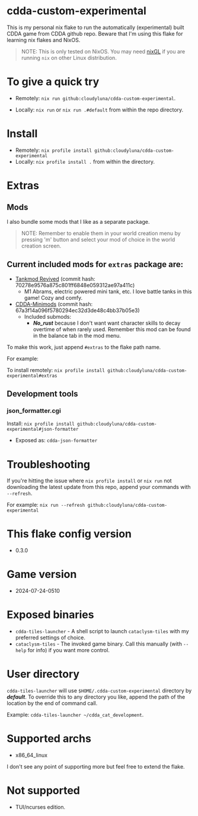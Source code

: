# cdda-custom-experimental

This is my personal nix flake to run the automatically (experimental) built CDDA game from CDDA github repo. 
Beware that I'm using this flake for learning nix flakes and NixOS.

> NOTE: This is only tested on NixOS. You may need [nixGL](https://github.com/nix-community/nixGL) if
you are running `nix` on other Linux distribution.

# To give a quick try

- Remotely: `nix run github:cloudyluna/cdda-custom-experimental`.

- Locally: `nix run` or `nix run .#default` from within the repo directory.

# Install

- Remotely: `nix profile install github:cloudyluna/cdda-custom-experimental`
- Locally:  `nix profile install .` from within the directory.

# Extras

## Mods
I also bundle some mods that I like as a separate package.

> NOTE: Remember to enable them in your world creation menu by pressing 'm' button and select your mod of choice
in the world creation screen.

## Current included mods for `extras` package are:
- [Tankmod Revived](https://github.com/chaosvolt/cdda-tankmod-revived-mod) (commit hash: 70278e9576a875c801ff6848e059312ae97a411c)
  - M1 Abrams, electric powered mini tank, etc. I love battle tanks in this game! Cozy and comfy.
- [CDDA-Minimods](https://github.com/John-Candlebury/CDDA-Minimods/) (commit hash: 67a3f14a096f5780294ec32d3de48c4bb37b05e3)
  - Included submods:
    - ***No_rust*** because I don't want want character skills to decay overtime of when rarely used. Remember
    this mod can be found in the balance tab in the mod menu.

To make this work, just append `#extras` to the flake path name.

For example:

To install remotely: `nix profile install github:cloudyluna/cdda-custom-experimental#extras`


## Development tools

### json_formatter.cgi

Install: `nix profile install github:cloudyluna/cdda-custom-experimental#json-formatter`


- Exposed as: `cdda-json-formatter`

# Troubleshooting

If you're hitting the issue where `nix profile install` or `nix run` not downloading the latest update from this repo, append your commands with `--refresh`.

For example: `nix run --refresh github:cloudyluna/cdda-custom-experimental`

# This flake config version

- 0.3.0

# Game version

- 2024-07-24-0510

# Exposed binaries

- `cdda-tiles-launcher` - A shell script to launch `cataclysm-tiles` with my preferred settings of choice.
- `cataclysm-tiles` - The invoked game binary. Call this manually (with `--help` for info) if you want more control.

# User directory

`cdda-tiles-launcher` will use `$HOME/.cdda-custom-experimental` directory by
***default***.
To override this to any directory you like, append the path of the
location by the end of command call.

Example: `cdda-tiles-launcher ~/cdda_cat_development`. 

# Supported archs

- x86_64_linux

I don't see any point of supporting more but feel free to extend the flake.

# Not supported
- TUI/ncurses edition.
